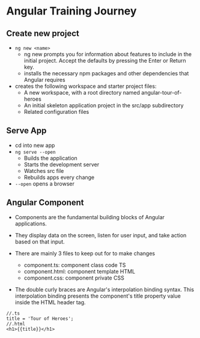# Angular Training Journey

## Create new project

* `ng new <name>`
  * ng new prompts you for information about features to include in the initial project. Accept the defaults by pressing the Enter or Return key.
  *  installs the necessary npm packages and other dependencies that Angular requires
* creates the following workspace and starter project files:
  * A new workspace, with a root directory named angular-tour-of-heroes
  * An initial skeleton application project in the src/app subdirectory
  * Related configuration files

## Serve App

* cd into new app
* `ng serve --open`
  * Builds the application
  * Starts the development server
  * Watches src file
  * Rebuilds apps every change
* `--open` opens a browser

## Angular Component
* Components are the fundamental building blocks of Angular applications.
* They display data on the screen, listen for user input, and take action based on that input.
* There are mainly 3 files to keep out for to make changes
  * component.ts: component class code TS
  * component.html: component template HTML
  * component.css: component private CSS

* The double curly braces are Angular's interpolation binding syntax. This interpolation binding presents the component's title property value inside the HTML header tag.
```
//.ts
title = 'Tour of Heroes';
//.html
<h1>{{title}}</h1>
```
